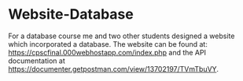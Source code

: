 # Website-Database
For a database course me and two other students designed a website which incorporated a database. 
The website can be found at: https://cpscfinal.000webhostapp.com/index.php and the API documentation at https://documenter.getpostman.com/view/13702197/TVmTbuVY.
